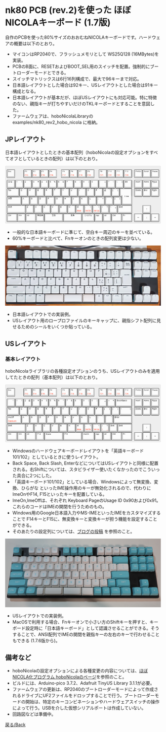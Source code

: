 # nk80 PCB (rev.2)を使った ほぼNICOLAキーボード (1.7版)

自作のPCBを使った80%サイズのおおむねNICOLAキーボードです。ハードウェアの概要は以下のとおり。

* マイコンはRP2040で、フラッシュメモリとして WS25Q128 (16MBytes)を実装。
* PCBのB面に、RESETおよびBOOT_SEL用のスイッチを配置。強制的にブートローダーモードとできる。
* スイッチマトリックスは6行16列構成で、最大で96キーまで対応。
* 日本語レイアウトとした場合は92キー、USレイアウトとした場合は91キー構成となる。
* 日本語レイアウトが基本だが、ほぼUSレイアウトにも対応可能。特に特徴のない、親指キーが打ちやすいだけのTKLキーボードとすることを意図した。
* ファームウェアは、hoboNicolaLibraryのexamples/nk80_rev2_hobo_nicola に格納。

## JPレイアウト
日本語レイアウトとしたときの基本配列（hoboNicolaの設定オプションをすべてオフとしているときの配列）は以下のとおり。

![nk80_jp_basic](./images/nk80_jp_basic.png)

* 一般的な日本語キーボードに準じて、空白キー周辺のキーを並べている。
* 60%キーボードと比べて、Fnキーオンのときの配列変更は少ない。

![nk80_rev2_jp](./images/nk80_rev2_jp.jpg)

* 日本語レイアウトでの実装例。
* USレイアウト用のロープロファイルのキーキャップに、親指シフト配列に見せるためのシールをいくつか貼っている。


## USレイアウト
### 基本レイアウト
hoboNicolaライブラリの各種設定オプションのうち、USレイアウトのみを適用してたときの配列（基本配列）は以下のとおり。

![nk80_us_basic](./images/nk80_us_basic.png)

* Windowsのハードウェアキーボードレイアウトを「英語キーボード101/102」としているときに使うレイアウト。
* Back Space, Back Slash, EnterなどについてはUSレイアウトと同様に配置される。右Shiftについては、スタビライザー使いたくなかったのでこういった具合に2つにした。
* 「英語キーボード101/102」としている場合、Windowsによって無変換、変換、ひらがな といったIME操作用のキーが無効化されるので、代わりにImeOnやF14, F15といったキーを配置している。
* ImeOn,ImeOffは、それぞれ Keyboard PageのUsage ID 0x90および0x91。これらのコードはIMEの開閉を行うためのもの。
* Windows用のGoogle日本語入力やMS-IMEといったIMEをカスタマイズすることで F14キーとF15に、無変換キーと変換キーが担う機能を設定することができる。
* そのあたりの設定列については、[ブログの投稿](https://okiraku-camera.tokyo/blog/?p=16363) を参照のこと。

![nk80_rev2_us](./images/nk80_rev2_us.jpg)
* USレイアウトでの実装例。
* MacOSで利用する場合、Fnキーオンで小さい方のShiftキーを押すと、キーボード設定時に「日本語キーボード」として認識させることができる。そうすることで、ANSI配列でIMEの開閉を親指キーの左右のキーで行わせることもできる (1.7.6版から)。

## 備考など
* hoboNicolaの設定オプションによる各種変更の内容については、[ほぼNICOLA化プログラム hoboNicolaのページ](https://okiraku-camera.tokyo/blog/?page_id=8211)を参照のこと。
* ビルドには、Arduino-pico 3.7.2、Adafruit TinyUS Library 3.1.1が必要。
* ファームウェアの更新は、RP2040のブートローダーモードによって作成されるドライブにUF2ファイルをドロップすることで行う。ブートローダーモードの開始は、特定のキーコンビネーションやハードウェアスイッチの操作によって行う。USBを介した仮想シリアルポートは作成していない。
* 回路図などは準備中。


[戻る/Back](./about_hoboNicola_jp.md)
